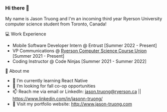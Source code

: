 ### Hi there 👋

My name is Jason Truong and I'm an incoming third year Ryerson University computer science student from Toronto, Canada!

💻 Work Experience
- Mobile Software Developer Intern @ Entrust [Summer 2022 - Present]
- VP Communications @ [Ryerson Computer Science Course Union](https://www.instagram.com/ryersoncscu/) [Summer 2021 - Present]
- Coding Instructor @ Code Ninjas [Summer 2021 - Summer 2022]

👦 About me
- 🌱 I’m currently learning React Native
- 🤔 I’m looking for fall co-op opportunities
- 📫 Reach me via email or LinkedIn: jason.truong@ryerson.ca || https://www.linkedin.com/in/jasonn-truong/
- 💬 Visit my portfolio website: http://www.jason-truong.com
